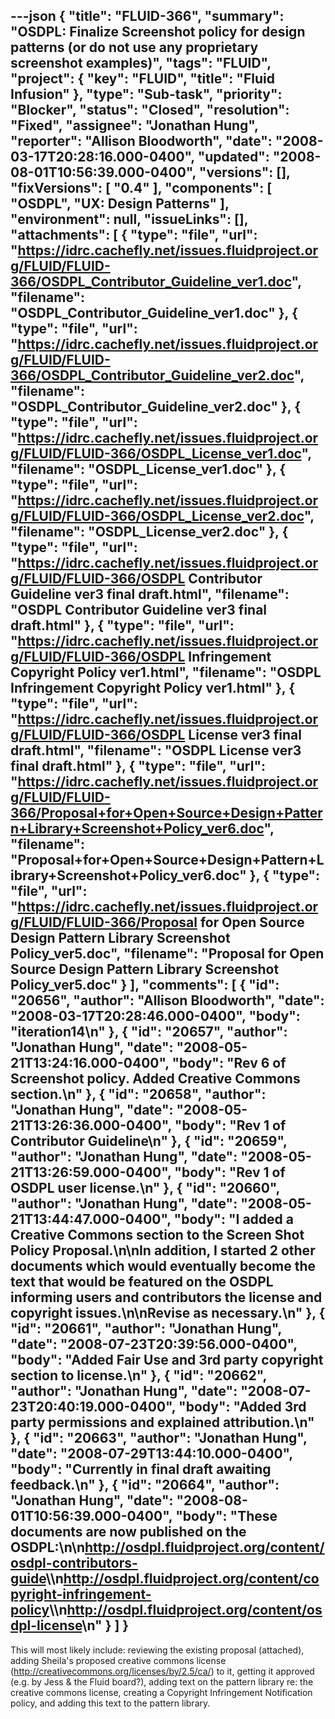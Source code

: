 ---json
{
  "title": "FLUID-366",
  "summary": "OSDPL: Finalize Screenshot policy for design patterns (or do not use any proprietary screenshot examples)",
  "tags": "FLUID",
  "project": {
    "key": "FLUID",
    "title": "Fluid Infusion"
  },
  "type": "Sub-task",
  "priority": "Blocker",
  "status": "Closed",
  "resolution": "Fixed",
  "assignee": "Jonathan Hung",
  "reporter": "Allison Bloodworth",
  "date": "2008-03-17T20:28:16.000-0400",
  "updated": "2008-08-01T10:56:39.000-0400",
  "versions": [],
  "fixVersions": [
    "0.4"
  ],
  "components": [
    "OSDPL",
    "UX: Design Patterns"
  ],
  "environment": null,
  "issueLinks": [],
  "attachments": [
    {
      "type": "file",
      "url": "https://idrc.cachefly.net/issues.fluidproject.org/FLUID/FLUID-366/OSDPL_Contributor_Guideline_ver1.doc",
      "filename": "OSDPL_Contributor_Guideline_ver1.doc"
    },
    {
      "type": "file",
      "url": "https://idrc.cachefly.net/issues.fluidproject.org/FLUID/FLUID-366/OSDPL_Contributor_Guideline_ver2.doc",
      "filename": "OSDPL_Contributor_Guideline_ver2.doc"
    },
    {
      "type": "file",
      "url": "https://idrc.cachefly.net/issues.fluidproject.org/FLUID/FLUID-366/OSDPL_License_ver1.doc",
      "filename": "OSDPL_License_ver1.doc"
    },
    {
      "type": "file",
      "url": "https://idrc.cachefly.net/issues.fluidproject.org/FLUID/FLUID-366/OSDPL_License_ver2.doc",
      "filename": "OSDPL_License_ver2.doc"
    },
    {
      "type": "file",
      "url": "https://idrc.cachefly.net/issues.fluidproject.org/FLUID/FLUID-366/OSDPL Contributor Guideline ver3 final draft.html",
      "filename": "OSDPL Contributor Guideline ver3 final draft.html"
    },
    {
      "type": "file",
      "url": "https://idrc.cachefly.net/issues.fluidproject.org/FLUID/FLUID-366/OSDPL Infringement Copyright Policy ver1.html",
      "filename": "OSDPL Infringement Copyright Policy ver1.html"
    },
    {
      "type": "file",
      "url": "https://idrc.cachefly.net/issues.fluidproject.org/FLUID/FLUID-366/OSDPL License ver3 final draft.html",
      "filename": "OSDPL License ver3 final draft.html"
    },
    {
      "type": "file",
      "url": "https://idrc.cachefly.net/issues.fluidproject.org/FLUID/FLUID-366/Proposal+for+Open+Source+Design+Pattern+Library+Screenshot+Policy_ver6.doc",
      "filename": "Proposal+for+Open+Source+Design+Pattern+Library+Screenshot+Policy_ver6.doc"
    },
    {
      "type": "file",
      "url": "https://idrc.cachefly.net/issues.fluidproject.org/FLUID/FLUID-366/Proposal for Open Source Design Pattern Library Screenshot Policy_ver5.doc",
      "filename": "Proposal for Open Source Design Pattern Library Screenshot Policy_ver5.doc"
    }
  ],
  "comments": [
    {
      "id": "20656",
      "author": "Allison Bloodworth",
      "date": "2008-03-17T20:28:46.000-0400",
      "body": "iteration14\n"
    },
    {
      "id": "20657",
      "author": "Jonathan Hung",
      "date": "2008-05-21T13:24:16.000-0400",
      "body": "Rev 6 of Screenshot policy. Added Creative Commons section.\n"
    },
    {
      "id": "20658",
      "author": "Jonathan Hung",
      "date": "2008-05-21T13:26:36.000-0400",
      "body": "Rev 1 of Contributor Guideline\n"
    },
    {
      "id": "20659",
      "author": "Jonathan Hung",
      "date": "2008-05-21T13:26:59.000-0400",
      "body": "Rev 1 of OSDPL user license.\n"
    },
    {
      "id": "20660",
      "author": "Jonathan Hung",
      "date": "2008-05-21T13:44:47.000-0400",
      "body": "I added a Creative Commons section to the Screen Shot Policy Proposal.\n\nIn addition, I started 2 other documents which would eventually become the text that would be featured on the OSDPL informing users and contributors the license and copyright issues.\n\nRevise as necessary.\n"
    },
    {
      "id": "20661",
      "author": "Jonathan Hung",
      "date": "2008-07-23T20:39:56.000-0400",
      "body": "Added Fair Use and 3rd party copyright section to license.\n"
    },
    {
      "id": "20662",
      "author": "Jonathan Hung",
      "date": "2008-07-23T20:40:19.000-0400",
      "body": "Added 3rd party permissions and explained attribution.\n"
    },
    {
      "id": "20663",
      "author": "Jonathan Hung",
      "date": "2008-07-29T13:44:10.000-0400",
      "body": "Currently in final draft awaiting feedback.\n"
    },
    {
      "id": "20664",
      "author": "Jonathan Hung",
      "date": "2008-08-01T10:56:39.000-0400",
      "body": "These documents are now published on the OSDPL:\n\n<http://osdpl.fluidproject.org/content/osdpl-contributors-guide>\\\n<http://osdpl.fluidproject.org/content/copyright-infringement-policy>\\\n<http://osdpl.fluidproject.org/content/osdpl-license>\n"
    }
  ]
}
---
This will most likely include: reviewing the existing proposal (attached), adding Sheila's proposed creative commons license (<http://creativecommons.org/licenses/by/2.5/ca/>) to it, getting it approved (e.g. by Jess & the Fluid board?), adding text on the pattern library re: the creative commons license, creating a Copyright Infringement Notification policy, and adding this text to the pattern library.

        